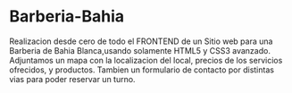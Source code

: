 # Barberia-Bahia   

Realizacion desde cero de todo el FRONTEND de un Sitio web para una Barberia de Bahia Blanca,usando solamente HTML5 y CSS3 avanzado.
Adjuntamos un mapa con la localizacion del local, precios de los servicios ofrecidos, y productos. 
Tambien un formulario de contacto por distintas vias para poder reservar un turno.


